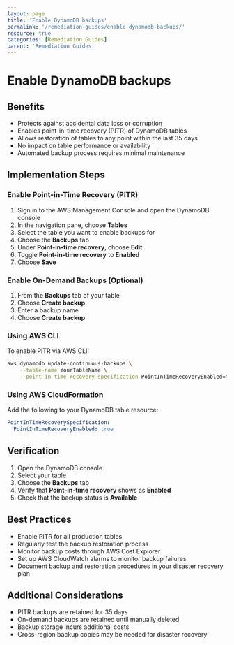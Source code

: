 ```yaml
---
layout: page
title: 'Enable DynamoDB backups'
permalink: '/remediation-guides/enable-dynamodb-backups/'
resource: true
categories: [Remediation Guides]
parent: 'Remediation Guides'
---
```


#  Enable DynamoDB backups

## Benefits
- Protects against accidental data loss or corruption
- Enables point-in-time recovery (PITR) of DynamoDB tables
- Allows restoration of tables to any point within the last 35 days
- No impact on table performance or availability
- Automated backup process requires minimal maintenance

## Implementation Steps

### Enable Point-in-Time Recovery (PITR)

1. Sign in to the AWS Management Console and open the DynamoDB console
2. In the navigation pane, choose **Tables**
3. Select the table you want to enable backups for
4. Choose the **Backups** tab
5. Under **Point-in-time recovery**, choose **Edit**
6. Toggle **Point-in-time recovery** to **Enabled**
7. Choose **Save**

### Enable On-Demand Backups (Optional)

1. From the **Backups** tab of your table
2. Choose **Create backup**
3. Enter a backup name
4. Choose **Create backup**

### Using AWS CLI

To enable PITR via AWS CLI:

```bash
aws dynamodb update-continuous-backups \
    --table-name YourTableName \
    --point-in-time-recovery-specification PointInTimeRecoveryEnabled=true
```

### Using AWS CloudFormation

Add the following to your DynamoDB table resource:

```yaml
PointInTimeRecoverySpecification:
  PointInTimeRecoveryEnabled: true
```

## Verification

1. Open the DynamoDB console
2. Select your table
3. Choose the **Backups** tab
4. Verify that **Point-in-time recovery** shows as **Enabled**
5. Check that the backup status is **Available**

## Best Practices

- Enable PITR for all production tables
- Regularly test the backup restoration process
- Monitor backup costs through AWS Cost Explorer
- Set up AWS CloudWatch alarms to monitor backup failures
- Document backup and restoration procedures in your disaster recovery plan

## Additional Considerations

- PITR backups are retained for 35 days
- On-demand backups are retained until manually deleted
- Backup storage incurs additional costs
- Cross-region backup copies may be needed for disaster recovery
